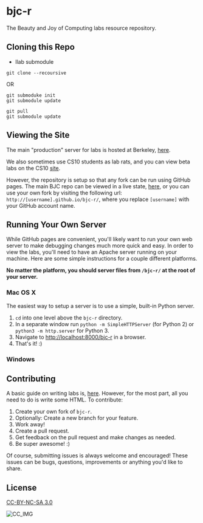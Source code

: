 # bjc-r

The Beauty and Joy of Computing labs resource repository.

## Cloning this Repo
* llab submodule

`git clone --recoursive`

OR
```
git submoduke init
git submodule update
```

```
git pull
git submodule update
```

## Viewing the Site
The main "production" server for labs is hosted at Berkeley, [here][main].

We also sometimes use CS10 students as lab rats, and you can view beta labs on 
the CS10 [site][cs10].

However, the repository is setup so that any fork can be run using GitHub pages.
The main BJC repo can be viewed in a live state, [here](gh), or you can use your own
fork by visiting the following url: `http://[username].github.io/bjc-r/`, where you
replace `[username]` with your GitHub account name.

## Running Your Own Server
While GitHub pages are convenient, you'll likely want to run your own web server
to make debugging changes much more quick and easy. In order to view the labs, you'll
need to have an Apache server running on your machine. Here are some simple instructions
for a couple different platforms.

__No matter the platform, you should server files from `/bjc-r/` at the root of your
server.__
### Mac OS X
The easiest way to setup a server is to use a simple, built-in Python server.
1. `cd` into one level above the `bjc-r` directory.
2. In a separate window run `python -m SimpleHTTPServer` (for Python 2) or `python3 -m http.server` for Python 3.
3. Navigate to [http://localhost:8000/bjc-r](http://localhost:8000/bjc-r) in a browser.
4. That's it! :)

### Windows


## Contributing
A basic guide on writing labs is, [here][authorship]. However, for the most part, all you need to do is write some HTML.
To contribute:
1. Create your own fork of `bjc-r`.
2. Optionally: Create a new branch for your feature.
3. Work away!
4. Create a pull request.
5. Get feedback on the pull request and make changes as needed.
6. Be super awesome! :)

Of course, submitting issues is always welcome and encouraged! These issues can be bugs, questions, improvements or anything you'd like to share.

## License
[CC-BY-NC-SA 3.0][cc]

![CC_IMG][cc_img]

[authorship]: authorship.md
[cs10]: http://cs10.berkeley.edu/labs
[main]: http://bjc.eecs.berkeley.edu/bjc-r/
[cc]: http://creativecommons.org/licenses/by-nc-sa/3.0/
[cc_img]: http://i.creativecommons.org/l/by-nc-sa/3.0/88x31.png

